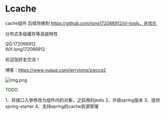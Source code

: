 # Lcache

cache组件
后续将挪到 https://github.com/long172066912/jrl-tools，并优化

分布式多级缓存等高级特性 

QQ:172066912  
WX:long172066912


欢迎加好友交流！

博客：https://www.yuque.com/jerrylong/zwccq2

![img.png](img.png)

TODO

1、将接口入参修改为组件内的对象，之前用的jedis
2、升级spring版本
3、提供spring-starter
4、支持spring的cache资源管理